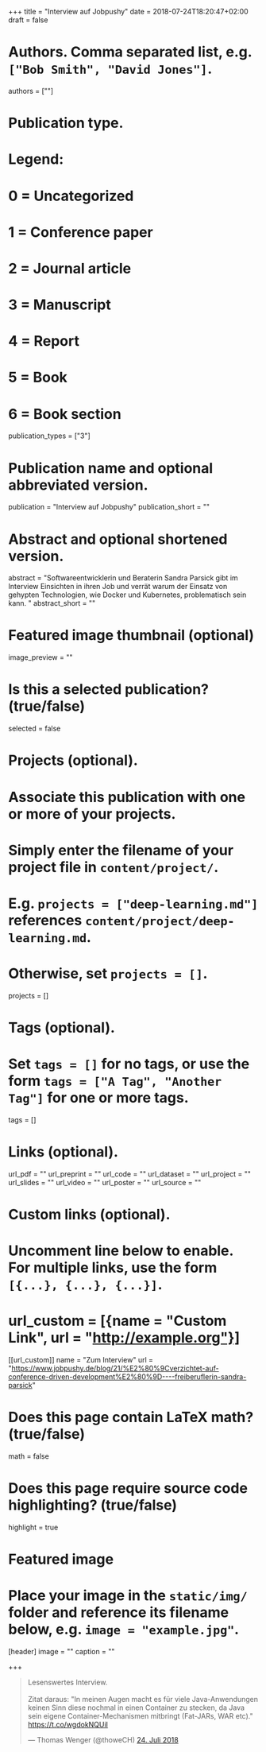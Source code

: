 +++
title = "Interview auf Jobpushy"
date = 2018-07-24T18:20:47+02:00
draft = false

# Authors. Comma separated list, e.g. `["Bob Smith", "David Jones"]`.
authors = [""]

# Publication type.
# Legend:
# 0 = Uncategorized
# 1 = Conference paper
# 2 = Journal article
# 3 = Manuscript
# 4 = Report
# 5 = Book
# 6 = Book section
publication_types = ["3"]

# Publication name and optional abbreviated version.
publication = "Interview auf Jobpushy"
publication_short = ""

# Abstract and optional shortened version.
abstract = "Softwareentwicklerin und Beraterin Sandra Parsick gibt im Interview Einsichten in ihren Job und verrät warum der Einsatz von gehypten Technologien, wie Docker und Kubernetes, problematisch sein kann. "
abstract_short = ""

# Featured image thumbnail (optional)
image_preview = ""

# Is this a selected publication? (true/false)
selected = false

# Projects (optional).
#   Associate this publication with one or more of your projects.
#   Simply enter the filename of your project file in `content/project/`.
#   E.g. `projects = ["deep-learning.md"]` references `content/project/deep-learning.md`.
#   Otherwise, set `projects = []`.
projects = []

# Tags (optional).
#   Set `tags = []` for no tags, or use the form `tags = ["A Tag", "Another Tag"]` for one or more tags.
tags = []

# Links (optional).
url_pdf = ""
url_preprint = ""
url_code = ""
url_dataset = ""
url_project = ""
url_slides = ""
url_video = ""
url_poster = ""
url_source = ""

# Custom links (optional).
#   Uncomment line below to enable. For multiple links, use the form `[{...}, {...}, {...}]`.
# url_custom = [{name = "Custom Link", url = "http://example.org"}]
[[url_custom]]
name = "Zum Interview"
url = "https://www.jobpushy.de/blog/21/%E2%80%9Cverzichtet-auf-conference-driven-development%E2%80%9D----freiberuflerin-sandra-parsick"

# Does this page contain LaTeX math? (true/false)
math = false

# Does this page require source code highlighting? (true/false)
highlight = true

# Featured image
# Place your image in the `static/img/` folder and reference its filename below, e.g. `image = "example.jpg"`.
[header]
image = ""
caption = ""

+++


<blockquote class="twitter-tweet" data-lang="de"><p lang="de" dir="ltr">Lesenswertes Interview.<br><br>Zitat daraus: &quot;In meinen Augen macht es für viele Java-Anwendungen keinen Sinn diese nochmal in einen Container zu stecken, da Java sein eigene Container-Mechanismen mitbringt (Fat-JARs, WAR etc).&quot; <a href="https://t.co/wgdokNQUiI">https://t.co/wgdokNQUiI</a></p>&mdash; Thomas Wenger (@thoweCH) <a href="https://twitter.com/thoweCH/status/1021840620338470917?ref_src=twsrc%5Etfw">24. Juli 2018</a></blockquote>
<script async src="https://platform.twitter.com/widgets.js" charset="utf-8"></script>
